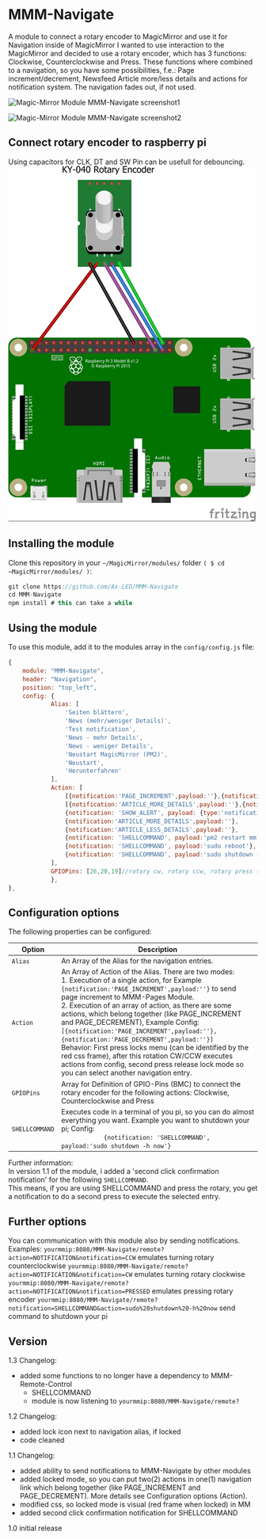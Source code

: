 # MMM-Navigate
A module to connect a rotary encoder to MagicMirror and use it for Navigation inside of MagicMirror
I wanted to use interaction to the MagicMirror and decided to use a rotary encoder, which has 3 functions: Clockwise, Counterclockwise and Press.
These functions where combined to a navigation, so you have some possibilities, f.e.: Page increment/decrement, Newsfeed Article more/less details and actions for notification system.
The navigation fades out, if not used.

![Magic-Mirror Module MMM-Navigate screenshot1](https://raw.githubusercontent.com/Ax-LED/MMM-Navigate/master/MMM-Navigate_screenshot1.jpg)

![Magic-Mirror Module MMM-Navigate screenshot2](https://raw.githubusercontent.com/Ax-LED/MMM-Navigate/master/MMM-Navigate_screenshot2.jpg)

## Connect rotary encoder to raspberry pi
Using capacitors for CLK, DT and SW Pin can be usefull for debouncing.
![Magic-Mirror Module MMM-Navigate rotary encoder](https://raw.githubusercontent.com/Ax-LED/MMM-Navigate/master/MMM-Navigate_fritzing_rotaryencoder.jpg)

## Installing the module
Clone this repository in your `~/MagicMirror/modules/` folder `( $ cd ~MagicMirror/modules/ )`:
````javascript
git clone https://github.com/Ax-LED/MMM-Navigate
cd MMM-Navigate
npm install # this can take a while
````

## Using the module

To use this module, add it to the modules array in the `config/config.js` file:
````javascript
{
	module: "MMM-Navigate",
	header: "Navigation",
	position: "top_left",
	config: {
			Alias: [
				'Seiten blättern',
				'News (mehr/weniger Details)',
				'Test notification',
				'News - mehr Details',
				'News - weniger Details',
				'Neustart MagicMirror (PM2)',
				'Neustart',
				'Herunterfahren'
			],
			Action: [
				[{notification:'PAGE_INCREMENT',payload:''},{notification:'PAGE_DECREMENT',payload:''}],//action array, first press locks menu, after this rotation CW/CCW executes, second press release lock mode
				[{notification:'ARTICLE_MORE_DETAILS',payload:''},{notification:'ARTICLE_LESS_DETAILS',payload:''}],
				{notification: 'SHOW_ALERT', payload: {type:'notification',message:'Dies ist eine Testnachricht'}},//single action, execute on press
				{notification:'ARTICLE_MORE_DETAILS',payload:''},
				{notification:'ARTICLE_LESS_DETAILS',payload:''},
				{notification: 'SHELLCOMMAND', payload:'pm2 restart mm'},
				{notification: 'SHELLCOMMAND', payload:'sudo reboot'},
				{notification: 'SHELLCOMMAND', payload:'sudo shutdown -h now'}
			],
			GPIOPins: [26,20,19]//rotary cw, rotary ccw, rotary press (BCM Numbering)
			},
},
````
## Configuration options

The following properties can be configured:


<table width="100%">
	<thead>
		<tr>
			<th>Option</th>
			<th width="100%">Description</th>
		</tr>
	</thead>
	<tbody>
		<tr>
			<td><code>Alias</code></td>
			<td>An Array of the Alias for the navigation entries.</td>
		</tr>
		<tr>
			<td><code>Action</code></td>
			<td>An Array of Action of the Alias. There are two modes:<br>1. Execution of a single action, for Example <code>{notification:'PAGE_INCREMENT',payload:''}</code> to send page increment to MMM-Pages Module.<br>
			2. Execution of an array of action, as there are some actions, which belong together (like PAGE_INCREMENT and PAGE_DECREMENT), Example Config: <code>[{notification:'PAGE_INCREMENT',payload:''},{notification:'PAGE_DECREMENT',payload:''}]</code><br>
			Behavior: First press locks menu (can be identified by the red css frame), after this rotation CW/CCW executes actions from config, second press release lock mode so you can select another navigation entry.</td>
		</tr>
		<tr>
			<td><code>GPIOPins</code></td>
			<td>Array for Definition of GPIO-Pins (BMC) to connect the rotary encoder for the following actions: Clockwise, Counterclockwise and Press</td>
		</tr>
		<tr>
			<td><code>SHELLCOMMAND</code></td>
			<td>Executes code in a terminal of you pi, so you can do almost everything you want. Example you want to shutdown your pi; Config: <code>
			{notification: 'SHELLCOMMAND', payload:'sudo shutdown -h now'}</code><br>
			</td>
		</tr>
   </table>
   Further information:<br>In version 1.1 of the module, i added a 'second click confirmation notification' for the following <code>SHELLCOMMAND</code>.<br>
   This means, if you are using SHELLCOMMAND and press the rotary, you get a notification to do a second press to execute the selected entry.

   ## Further options
   You can communication with this module also by sending notifications.
   Examples:
   <code>yourmmip:8080/MMM-Navigate/remote?action=NOTIFICATION&notification=CCW</code> emulates turning rotary counterclockwise
   <code>yourmmip:8080/MMM-Navigate/remote?action=NOTIFICATION&notification=CW</code> emulates turning rotary clockwise
   <code>yourmmip:8080/MMM-Navigate/remote?action=NOTIFICATION&notification=PRESSED</code> emulates pressing rotary encoder
   <code>yourmmip:8080/MMM-Navigate/remote?notification=SHELLCOMMAND&action=sudo%20shutdown%20-h%20now</code> send command to shutdown your pi

   ## Version
   1.3 Changelog:
   - added some functions to no longer have a dependency to MMM-Remote-Control
      - SHELLCOMMAND
	  - module is now listening to <code>yourmmip:8080/MMM-Navigate/remote?</code>

   1.2 Changelog:
   - added lock icon next to navigation alias, if locked
   - code cleaned
   
   1.1
   Changelog:
   - added ability to send notifications to MMM-Navigate by other modules
   - added locked mode, so you can put two(2) actions in one(1) navigation link which belong together (like PAGE_INCREMENT and PAGE_DECREMENT). More details see Configuration options (Action).
   - modified css, so locked mode is visual (red frame when locked) in MM
   - added second click confirmation notification for SHELLCOMMAND
   
   1.0 initial release
